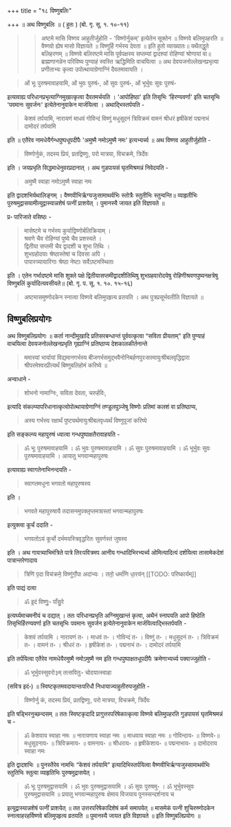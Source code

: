 +++
title = "१८ विष्णुबलिः"

+++
॥ अथ विष्णुबलिः ॥ ( हुतः ) (बो. गृ. सू. १. १०-११) 

>> अष्टमे मासि विष्णव आहुतीर्जुहोति - 'विष्णोर्नुकम्' इत्येतेन सूक्तेन ॥ विष्णवे बलिमुपहरति ॥ वैष्णवो ह्येष मासो विज्ञायते ॥ विष्णुर्हि गर्भस्य देवता ॥ इति हुतो व्याख्यातः॥ यथैतद्धुते बलिहरणम् ॥ विष्णवे बलिरष्टमे मासि पूर्वपक्षस्य सप्तम्यां द्वादश्यां रोहिण्यां श्रोणायां वा॥ ब्राह्मणानन्नेन परिविष्य पुण्याहं स्वस्ति ऋद्धिमिति वाचयित्वा ॥ अथ देवयजनोल्लेखनप्रभृत्या प्रणीताभ्यः कृत्वा उपोत्थायाग्रेणाग्निं दैवतमावायति । 

> ओं भूः पुरुषमावाहयामि, ओं भुवः पुरुषं॰, ओं सुवः पुरुषं॰, ओं भूर्भुवः सुवः पुरुषं॰

इत्यावाह्य परिधानप्रभृत्याग्निमुखात्कृत्वा दैवतमर्चयति । 'आपोहिष्ठा' इति तिसृभिः ‘हिरण्यवर्णा' इति चतसृभिः 'पवमानः सुवर्जनः' इत्येतेनानुवाकेन मार्जयित्वा । अथाद्भिस्तर्पयति - 

> केशवं तर्पयामि, नारायणं माधवं गोविन्दं विष्णुं मधुसूदनं त्रिविक्रमं वामनं श्रीधरं हृषीकेशं पद्मनाभं दामोदरं तर्पयामि

इति ॥ एतैरेव नामधेयैर्गन्धपुष्पधूपदीपैः 'अमुष्मै नमोऽमुष्मै नमः' इत्यभ्यर्च्य ॥ अथ विष्णव आहुतीर्जुहोति -

> विष्णोर्नुकं, तदस्य प्रियं, प्रतद्विष्णुः, परो मात्रया, विचक्रमे, त्रिर्देवः

इति । जयप्रभृति सिद्धमाधेनुवरप्रदानात् । अथ गुडपायसं घृतमिश्रमन्नं निवेदयति -

> अमुष्मै स्वाहा नमोऽमुष्मै स्वाहा नमः

इति द्वादशभिर्यथालिङ्गम् । वैष्णवीभिर्ऋग्यजुःसामाथर्वभिः स्तोत्रैः स्तुतीभिः स्तुन्वन्ति॥ व्याहृतीभिः पुरुषमुद्वासयामीत्युद्वास्यान्नशेषं पत्नीं प्राशयेत् । पुमानस्यै जायत इति विज्ञायते ॥

प्र॰ पारिजाते वसिष्ठः - 

> मासेष्टमे च गर्भस्य कुर्याद्विष्णोर्बलिक्रियाम् ।  
श्रवणे चैव रोहिण्यां पुष्ये चैव प्रशस्यते ।  
द्वितीया सप्तमी चैव द्वादशी च शुभा तिथिः ।  
शुभग्रहोदयाः श्रेष्ठास्तेषां च दिवसा अपि ।  
पापास्त्र्यायारिगाः श्रेष्ठा नेष्टाः सर्वेऽष्टमस्थिताः

इति । एतेन गर्भादष्टमे मासि शुक्ले पक्षे द्वितीयासप्तमीद्वादशीतिथिषु शुभग्रहवारोदयेषु रोहिणीश्रवणपुष्यनक्षत्रेषु विष्णुबलिं कुर्यादित्यवसीयते॥ (बो. गृ. प. सू. १. १०. १५-१६) 

> अष्टमासमुष्णोदकेन स्नात्वा विष्णवे बलिमुपहृत्य व्रतयति । अथ पुत्रप्रसूर्भवतीति विज्ञायते ॥

## विष्णुबलिप्रयोगः

अथ विष्णुबलिप्रयोगः ॥ कर्ता नान्दीमुखादि प्रतिसरबन्धान्तं पूर्ववत्कृत्वा “सविता प्रीयताम्" इति पुण्याहं वाचयित्वा देवयजनोल्लेखनप्रभृति गृह्याग्निं प्रतिष्ठाप्य देशकालकीर्तनान्ते 

> ममास्यां भार्यायां विद्यमानगर्भस्य बीजगर्भसमुद्भवैनोनिबर्हणपुरःसरमायुःश्रीबलवृद्धिद्वारा श्रीपरमेश्वरप्रीत्यर्थं बिष्णुबलिहोमं करिष्ये ॥ 

अन्वाधाने - 

> शोभनो नामाग्निः, सविता देवता, चरुर्हविः, 

इत्यादि संकल्प्यापरिधानात्कृत्वोपोत्थायाग्रेणाग्निं तण्डुलपुञ्जेषु विष्णोः प्रतिमां कलशं वा प्रतिष्ठाप्य, 

> अस्य गर्भस्य रक्षार्थं पुष्ट्यर्थमायुःश्रीबलवृध्यर्थं विष्णुपूजां करिष्ये

इति सङ्कल्प्य महापुरुषं ध्यात्वा गन्धपुष्पाक्षतैरावाहयति - 

> ॐ भूः पुरुषमावाहयामि । ॐ भुवः पुरुषमावाहयामि । ॐ सुवः पुरुषमावाहयामि । ॐ भूर्भुवः सुवः पुरुषमावाहयामि । आयातु भगवान्महापुरुषः

इत्यावाह्य स्वागतेनाभिनन्दयति -

> स्वागतमधुना भगवतो महापुरुषस्य

इति । 

> भगवते महापुरुषायै तदासनमुपक्लृप्तमत्रास्तां भगवान्महापुरुषः

इत्युक्त्वा कूर्चं ददाति -

> भगवतोऽयं कूर्चो दर्भमयस्त्रिवृद्धरितः सुवर्णस्तं जुषस्व

इति । अथ गायत्र्याभिमंत्रिते पात्रे तिरःपवित्रमप आनीय गन्धादिभिरभ्यर्च्य ओमित्यादित्यं दर्शयित्वा तासामेकदेशं पात्रान्तरेणादाय 

> त्रिणि॑ प॒दा विच॑क्रमे॒ विष्णु॑र्गो॒पा अदा॑भ्यः । ततो॒ धर्मा॑णि धा॒रय॑न्
[[TODO: परिष्कार्यम्]]

इति पाद्यं दत्वा 

> ॐ इ॒दं विष्णुः॒॰ पाँसु॒रे

इत्यर्घ्यमाचमनीयं च दद्यात् । ततः परिधानप्रभृति अग्निमुखान्तं कृत्वा, अथैनं स्नापयति आपो हिष्ठेति तिसृभिर्हिरण्यवर्णा इति चतसृभिः पवमानः सुवर्जन इत्येतेनानुवाकेन मार्जयित्वाद्भिस्तर्पयति - 

> केशवं तर्पयामि । नारायणं त॰ । माधवं त॰ । गोविन्दं त॰ । विष्णुं त॰ । मधुसूदनं त॰ । त्रिविक्रमं त॰ । वामनं त॰ । श्रीधरं त॰ । हृषीकेशं त॰ । पद्मनाभं त॰ । दामोदरं तर्पयामि

इति तर्पयित्वा एतैरेव नामधेयैरमुष्मै नमोऽमुष्मै नम इति गन्धपुष्पाक्षतधूपदीपैः क्रमेणाभ्यर्च्य पक्वाज्जुहोति -

> ॐ भूर्भुवस्सुवरो३म् तत्सवितुः॰ चोदयात्स्वाहा 

(सवित्र इदं॰) ॥ स्विष्टकृतमवदायान्तःपरिधौ निधायाज्याहुतीरुपजुहोति -

> विष्णोर्नु कं, तदस्य प्रियं, प्रतद्विष्णुः, परो मात्रया, विचक्रमे, त्रिर्देवः

इति षड्भिरनुच्छन्दसम् ॥ ततः स्विष्टकृदादि प्रागुत्तरपरिषेकात्कृत्वा विष्णवे बलिमुपहरति गुडपायसं घृतमिश्रमन्नं च -

> ॐ केशवाय स्वाहा नमः ॥ नारायणाय स्वाहा नमः ॥ माधवाय स्वाहा नमः ॥ गोविन्दाय॰ ॥ विष्णवे॰॥ मधुसूदनाय॰ ॥ त्रिविक्रमाय॰ ॥ वामनाय॰ ॥ श्रीधराय॰ ॥ हृषीकेशाय॰ ॥ पद्मनाभाय॰ ॥ दामोदराय स्वाहा नमः

इति द्वादशभिः ॥ पुनस्तैरेव नामभिः “केशवं तर्पयामि" इत्यादिभिस्तर्पयित्वा वैष्णवीभिर्ऋग्यजुस्सामाथर्वभिः स्तुतिभिः स्तुत्वा व्याहृतिभिः पुरुषमुद्रासयेत् । 

> ॐ भूः पुरुषमुद्वासयामि । ॐ भुवः पुरुषमुद्वासयामि । ॐ सुवः पुरुषमु॰ । ॐ भूर्भुवस्सुवः पुरुषमुद्वासयामि ॥ प्रयातु भगवान्महापुरुषः क्षेमाय विजयाय पुनस्सन्दर्शनाय च

इत्युद्वास्यान्नशेषं पत्नीं प्राशयेत् ॥ तत उत्तरपरिषेकादिशेषं कर्म समापयेत् ॥ मासमेकं पत्नी शुचिरुष्णोदकेन स्नात्वाहरहर्विष्णवे बलिमुपहृत्य व्रतयति ॥ पुमानस्यै जायत इति विज्ञायते ॥ इति विष्णुबलिप्रयोगः ॥